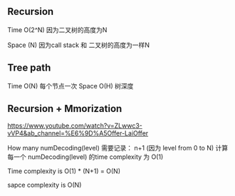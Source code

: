 

## Recursion
  Time O(2^N)   因为二叉树的高度为N

  Space (N)     因为call stack 和 二叉树的高度为一样N


## Tree path
  Time O(N)   每个节点一次
  Space O(H)  树深度

## Recursion + Mmorization
  https://www.youtube.com/watch?v=ZLwwc3-vVP4&ab_channel=%E6%9D%A5Offer-LaiOffer

  How many numDecoding(level) 需要记录： n+1 (因为 level from 0 to N)
  计算每一个  numDecoding(level) 的time complexity 为 O(1)

  Time complexity is O(1) * (N+1) = O(N)

  sapce complexity is O(N)